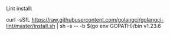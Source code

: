 Lint install:

curl -sSfL https://raw.githubusercontent.com/golangci/golangci-lint/master/install.sh | sh -s -- -b $(go env GOPATH)/bin v1.23.6
